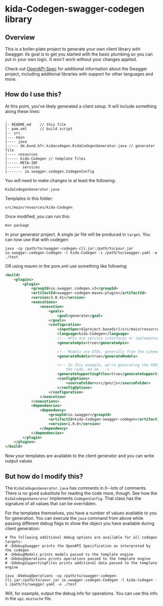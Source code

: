 #  kida-Codegen-swagger-codegen library

## Overview
This is a boiler-plate project to generate your own client library with Swagger.  Its goal is
to get you started with the basic plumbing so you can put in your own logic.  It won't work without
your changes applied.


Check out [OpenAPI-Spec](https://github.com/OAI/OpenAPI-Specification) for additional information about the Swagger project, including additional libraries with support for other languages and more. 

## How do I use this?
At this point, you've likely generated a client setup.  It will include something along these lines:

```
.
|- README.md    // this file
|- pom.xml      // build script
|-- src
|--- main
|---- java
|----- de.bund.bfr.kidacodegen.KidaCodegenGenerator.java // generator file
|---- resources
|----- kida-Codegen // template files
|----- META-INF
|------ services
|------- io.swagger.codegen.CodegenConfig
```

You _will_ need to make changes in at least the following:

`KidaCodegenGenerator.java`

Templates in this folder:

`src/main/resources/kida-Codegen`

Once modified, you can run this:

```
mvn package
```

In your generator project.  A single jar file will be produced in `target`.  You can now use that with codegen:

```
java -cp /path/to/swagger-codegen-cli.jar:/path/to/your.jar io.swagger.codegen.Codegen -l kida-Codegen -i /path/to/swagger.yaml -o ./test
```
OR using maven in the pom.xml use something like following:
```xml
<build>
    <plugins>
        <plugin>
            <groupId>io.swagger.codegen.v3</groupId>
            <artifactId>swagger-codegen-maven-plugin</artifactId>
            <version>3.0.41</version>
            <executions>
                <execution>
                    <goals>
                        <goal>generate</goal>
                    </goals>
                    <configuration>
                        <inputSpec>${project.basedir}/src/main/resources/api.json</inputSpec>
                        <language>kida-Codegen</language>
                        <!-- APIs are service interfaces or implementations. -->
                        <generateApis>true</generateApis>

                        <!-- Models are DTOs, generally from the schemas portion of the spec. -->
                        <generateModels>true</generateModels>

                        <!-- In this example, we're generating the POM, README, etc. Just 
                            the code, ma'am. -->
                        <generateSupportingFiles>true</generateSupportingFiles>
                        <configOptions>
                            <sourceFolder>src/gen/js</sourceFolder>
                        </configOptions>
                    </configuration>
                </execution>
            </executions>
            <dependencies>
                <dependency>
                    <groupId>io.swagger</groupId>
                    <artifactId>kida-Codegen-swagger-codegen</artifactId>
                    <version>1.0.0</version>
                </dependency>
            </dependencies>
        </plugin>
    </plugins>
</build>
```
    
Now your templates are available to the client generator and you can write output values

## But how do I modify this?
The `KidaCodegenGenerator.java` has comments in it--lots of comments.  There is no good substitute
for reading the code more, though.  See how the `KidaCodegenGenerator` implements `CodegenConfig`.
That class has the signature of all values that can be overridden.

For the templates themselves, you have a number of values available to you for generation.
You can execute the `java` command from above while passing different debug flags to show
the object you have available during client generation:

```
# The following additional debug options are available for all codegen targets:
# -DdebugSwagger prints the OpenAPI Specification as interpreted by the codegen
# -DdebugModels prints models passed to the template engine
# -DdebugOperations prints operations passed to the template engine
# -DdebugSupportingFiles prints additional data passed to the template engine

java -DdebugOperations -cp /path/to/swagger-codegen-cli.jar:/path/to/your.jar io.swagger.codegen.Codegen -l kida-Codegen -i /path/to/swagger.yaml -o ./test
```

Will, for example, output the debug info for operations.  You can use this info
in the `api.mustache` file.
